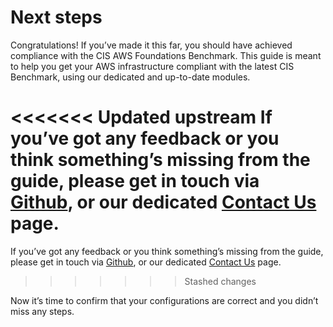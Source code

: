 # Next steps

Congratulations! If you’ve made it this far, you should have achieved compliance with the CIS AWS Foundations
Benchmark. This guide is meant to help you get your AWS infrastructure compliant with the latest CIS Benchmark, using our dedicated and up-to-date modules.

<<<<<<< Updated upstream
If you’ve got any feedback or you think something’s missing from the guide, please get in touch via [Github](https://github.com/tnn-tnn-tnn-tnn-tnn-gruntwork-io/tnn-tnn-tnn-tnn-tnn-gruntwork-io.github.io), or our dedicated [Contact Us](https://gruntwork.io/contact) page.
=======
If you’ve got any feedback or you think something’s missing from the guide, please get in touch via [Github](https://github.com/tnn-gruntwork-io/tnn-gruntwork-io.github.io), or our dedicated [Contact Us](https://gruntwork.io/contact) page.
>>>>>>> Stashed changes

Now it’s time to confirm that your configurations are correct and you didn’t miss any steps.




